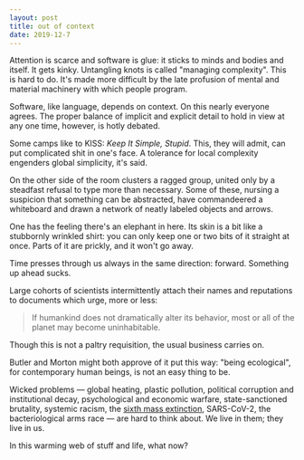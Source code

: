 ```yaml
---
layout: post
title: out of context
date: 2019-12-7
---
```


Attention is scarce and software is glue: it sticks to minds and bodies and itself. It gets kinky. Untangling knots is called "managing complexity". This is hard to do. It's made more difficult by the late profusion of mental and material machinery with which people program.

Software, like language, depends on context. On this nearly everyone agrees. The proper balance of implicit and explicit detail to hold in view at any one time, however, is hotly debated.

Some camps like to KISS: *Keep It Simple, Stupid*. This, they will admit, can put complicated shit in one's face. A tolerance for local complexity engenders global simplicity, it's said.

On the other side of the room clusters a ragged group, united only by a steadfast refusal to type more than necessary. Some of these, nursing a suspicion that something can be abstracted, have commandeered a whiteboard and drawn a network of neatly labeled objects and arrows.

One has the feeling there's an elephant in here. Its skin is a bit like a stubbornly wrinkled shirt: you can only keep one or two bits of it straight at once. Parts of it are prickly, and it won't go away.

Time presses through us always in the same direction: forward. Something up ahead sucks.

Large cohorts of scientists intermittently attach their names and reputations to documents which urge, more or less:

> If humankind does not dramatically alter its behavior, most or all of the planet may become uninhabitable.

Though this is not a paltry requisition, the usual business carries on.

Butler and Morton might both approve of it put this way: "being ecological", for contemporary human beings, is not an easy thing to be.

Wicked problems &mdash; global heating, plastic pollution, political corruption and institutional decay, psychological and economic warfare, state-sanctioned brutality, systemic racism, the [sixth mass extinction](https://en.wikipedia.org/wiki/Holocene_extinction), SARS-CoV-2, the bacteriological arms race &mdash; are hard to think about. We live in them; they live in us.

In this warming web of stuff and life, what now?

